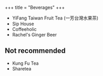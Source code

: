 +++
title = "Beverages"
+++

- YiFang Taiwan Fruit Tea (一芳台灣水果茶)
- Sip House
- Coffeeholic
- Rachel's Ginger Beer

## Not recommended
- Kung Fu Tea
- Sharetea